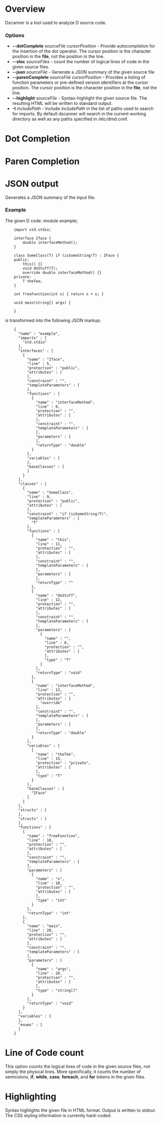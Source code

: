 # Overview
Dscanner is a tool used to analyze D source code.

### Options
* **--dotComplete** _sourceFile_ _cursorPosition_ - Provide autocompletion for the
insertion of the dot operator. The cursor position is the character position in
the **file**, not the position in the line.
* **--sloc** _sourceFiles_ - count the number of logical lines of code in the given
source files.
* **--json** _sourceFile_ - Generate a JSON summary of the given source file
* **--parenComplete** _sourceFile_ _cursorPosition_ - Provides a listing of function
parameters or pre-defined version identifiers at the cursor position. The cursor
position is the character position in the **file**, not the line.
* **--highlight** _sourceFile_ - Syntax-highlight the given source file. The
resulting HTML will be written to standard output.
* **-I** _includePath_ - Include _includePath_ in the list of paths used to search
for imports. By default dscanner will search in the current working directory as
well as any paths specified in /etc/dmd.conf.

# Dot Completion

# Paren Completion

# JSON output
Generates a JSON summary of the input file.

### Example
The given D code:
		module example;

		import std.stdio;

		interface Iface {
			double interfaceMethod();
		}

		class SomeClass(T) if (isSomeString!T) : IFace {
		public:
			this() {}
			void doStuff(T);
			override double interfaceMethod() {}
		private:
			T theTee;
		}

		int freeFunction(int x) { return x + x; }

		void main(string[] args) {

		}

is transformed into the following JSON markup:

		{
		  "name" : "example",
		  "imports" : [
			"std.stdio"
		  ],
		  "interfaces" : [
			{
			  "name" : "Iface",
			  "line" : 5,
			  "protection" : "public",
			  "attributes" : [
			  ],
			  "constraint" : "",
			  "templateParameters" : [
			  ],
			  "functions" : [
				{
				  "name" : "interfaceMethod",
				  "line" : 6,
				  "protection" : "",
				  "attributes" : [
				  ],
				  "constraint" : "",
				  "templateParameters" : [
				  ],
				  "parameters" : [
				  ],
				  "returnType" : "double"
				}
			  ],
			  "variables" : [
			  ],
			  "baseClasses" : [
			  ]
			}
		  ],
		  "classes" : [
			{
			  "name" : "SomeClass",
			  "line" : 9,
			  "protection" : "public",
			  "attributes" : [
			  ],
			  "constraint" : "if (isSomeString!T)",
			  "templateParameters" : [
				"T"
			  ],
			  "functions" : [
				{
				  "name" : "this",
				  "line" : 11,
				  "protection" : "",
				  "attributes" : [
				  ],
				  "constraint" : "",
				  "templateParameters" : [
				  ],
				  "parameters" : [
				  ],
				  "returnType" : ""
				},
				{
				  "name" : "doStuff",
				  "line" : 12,
				  "protection" : "",
				  "attributes" : [
				  ],
				  "constraint" : "",
				  "templateParameters" : [
				  ],
				  "parameters" : [
					{
					  "name" : "",
					  "line" : 0,
					  "protection" : "",
					  "attributes" : [
					  ],
					  "type" : "T"
					}
				  ],
				  "returnType" : "void"
				},
				{
				  "name" : "interfaceMethod",
				  "line" : 13,
				  "protection" : "",
				  "attributes" : [
					"override"
				  ],
				  "constraint" : "",
				  "templateParameters" : [
				  ],
				  "parameters" : [
				  ],
				  "returnType" : "double"
				}
			  ],
			  "variables" : [
				{
				  "name" : "theTee",
				  "line" : 15,
				  "protection" : "private",
				  "attributes" : [
				  ],
				  "type" : "T"
				}
			  ],
			  "baseClasses" : [
				"IFace"
			  ]
			}
		  ],
		  "structs" : [
		  ],
		  "structs" : [
		  ],
		  "functions" : [
			{
			  "name" : "freeFunction",
			  "line" : 18,
			  "protection" : "",
			  "attributes" : [
			  ],
			  "constraint" : "",
			  "templateParameters" : [
			  ],
			  "parameters" : [
				{
				  "name" : "x",
				  "line" : 18,
				  "protection" : "",
				  "attributes" : [
				  ],
				  "type" : "int"
				}
			  ],
			  "returnType" : "int"
			},
			{
			  "name" : "main",
			  "line" : 20,
			  "protection" : "",
			  "attributes" : [
			  ],
			  "constraint" : "",
			  "templateParameters" : [
			  ],
			  "parameters" : [
				{
				  "name" : "args",
				  "line" : 20,
				  "protection" : "",
				  "attributes" : [
				  ],
				  "type" : "string[]"
				}
			  ],
			  "returnType" : "void"
			}
		  ],
		  "variables" : [
		  ],
		  "enums" : [
		  ]
		}

# Line of Code count
This option counts the logical lines of code in the given source files, not
simply the physical lines. More specifically, it counts the number of
semicolons, **if**, **while**, **case**, **foreach**, and **for** tokens in the
given files.

# Highlighting
Syntax highlights the given file in HTML format. Output is written to _stdout_.
The CSS styling information is currently hard-coded.


